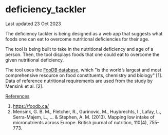 # deficiency_tackler
Last updated 23 Oct 2023

The deficiency tackler is being designed as a web app that suggests what foods one can eat to overcome nutritional deficiencies for their age.

The tool is being built to take in the nutritional deficiency and age of a person. Then, the tool displays foods that one could eat to overcome the given nutritional deficiency.

The tool uses the [FooDB database](https://foodb.ca/), which "is the world’s largest and most comprehensive resource on food constituents, chemistry and biology" [1]. Data of reference nutritional requirements are used from the study by Mensink et al. [2].

<u>References</u>
1. https://foodb.ca/
2. Mensink, G. B. M., Fletcher, R., Gurinovic, M., Huybrechts, I., Lafay, L., Serra-Majem, L., ... & Stephen, A. M. (2013). Mapping low intake of micronutrients across Europe. British journal of nutrition, 110(4), 755-773.
